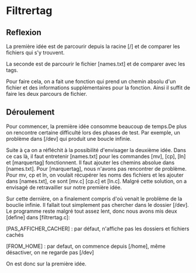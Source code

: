 Filtrertag
==========
Reflexion
---------

La première idée est de parcourir depuis la racine [/] et de comparer les fichiers qui s'y trouvent.

La seconde est de parcourir le fichier [names.txt] et de comparer avec les tags.

Pour faire cela, on a fait une fonction qui prend un chemin absolu d'un fichier et des informations supplémentaires pour la fonction.
Ainsi il suffit de faire les deux parcours de fichier.


Déroulement
-----------


Pour commencer, la première idée consomme beaucoup de temps.De plus on rencontre certaine difficulté lors des phases de test.
Par exemple, un problème dans [/dev] qui produit une boucle infinie.

Suite à ça on a réfléchit à la possibilité d'envisager la deuxième idée.
Dans ce cas là, il faut entretenir [names.txt] pour les commandes [mv], [cp], [ln] et [marquertag] fonctionnent. 
Il faut ajouter les chemins absolue dans [names.txt].
Pour [marquertag], nous n'avons pas rencontrer de problème.
Pour mv, cp et ln, on voulait récupérer les noms des fichiers et les ajouter dans [names.txt], ce sont [mv.c] [cp.c] et [ln.c]. 
Malgré cette solution, on a envisagé de retravailler sur notre première idée.


Sur cette dernière, on a finalement compris d'où venait le problème de la bouclie infinie. Il fallait tout simplement pas chercher dans le dossier [/dev].
Le programme reste malgré tout assez lent, donc nous avons mis deux [define] dans [filtrertag.c]:

[PAS_AFFICHER_CACHER] : par défaut, n'affiche pas les dossiers et fichiers cachés

[FROM_HOME] : par defaut, on commence depuis [/home], même désactiver, on ne regarde pas [/dev]



On est donc sur la première idée.


